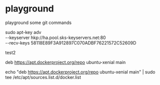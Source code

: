 # playground
playground some git commands


sudo apt-key adv \
               --keyserver hkp://ha.pool.sks-keyservers.net:80 \
               --recv-keys 58118E89F3A912897C070ADBF76221572C52609D


test2

deb https://apt.dockerproject.org/repo ubuntu-xenial main


echo "deb https://apt.dockerproject.org/repo ubuntu-xenial main" | sudo tee /etc/apt/sources.list.d/docker.list
